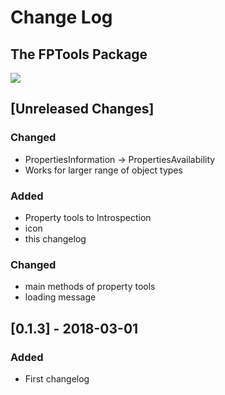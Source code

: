 # Change Log

## The FPTools Package

![](icon.png)

<!--
## Guiding Principles

- Changelogs are for humans, not machines. 
- There should be an entry for every single version.
- The same types of changes should be grouped.
- Versions and sections should be linkable.
- The latest version comes first.
- The release date of each versions is displayed.
- Mention whether you follow Semantic Versioning.

## Types of changes

- `Added` for new features.
- `Changed` for changes in existing functionality.
- `Deprecated` for soon-to-be removed features.
- `Removed` for now removed features.
- `Fixed` for any bug fixes.
- `Security` in case of vulnerabilities. 
-->

## [Unreleased Changes]

### Changed
- PropertiesInformation -> PropertiesAvailability
- Works for larger range of object types

### Added
- Property tools to Introspection
- icon
- this changelog

### Changed
- main methods of property tools
- loading message

## [0.1.3] - 2018-03-01

### Added
- First changelog